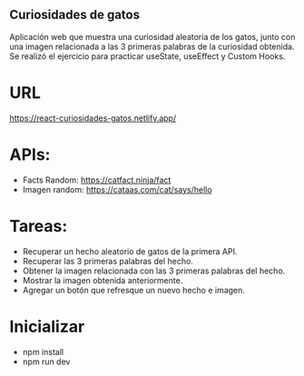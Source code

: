 ## Curiosidades de gatos
Aplicación web que muestra una curiosidad aleatoria de los gatos, junto con una imagen relacionada a las 3 primeras palabras de la curiosidad obtenida.  
Se realizó el ejercicio para practicar useState, useEffect y Custom Hooks.  

# URL  
https://react-curiosidades-gatos.netlify.app/  

# APIs:  
- Facts Random: https://catfact.ninja/fact
- Imagen random: https://cataas.com/cat/says/hello  

# Tareas:  
- Recuperar un hecho aleatorio de gatos de la primera API.
- Recuperar las 3 primeras palabras del hecho.
- Obtener la imagen relacionada con las 3 primeras palabras del hecho.
- Mostrar la imagen obtenida anteriormente.
- Agregar un botón que refresque un nuevo hecho e imagen.  

# Inicializar
- npm install
- npm run dev  
